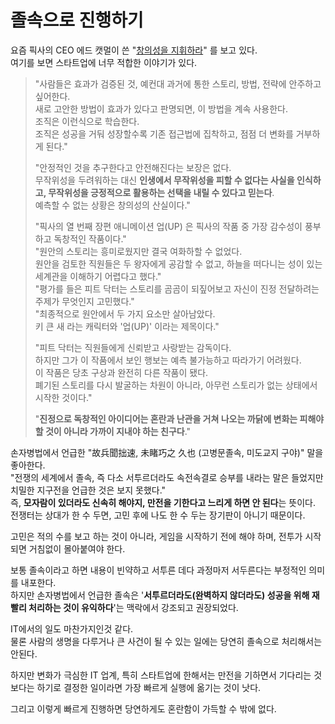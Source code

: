 # 졸속으로 진행하기

요즘 픽사의 CEO 에드 캣멀이 쓴 "[창의성을 지휘하라](https://product.kyobobook.co.kr/detail/S000000625430)" 를 보고 있다.  
여기를 보면 스타트업에 너무 적합한 이야기가 있다.  
  
> "사람들은 효과가 검증된 것, 예컨대 과거에 통한 스토리, 방법, 전략에 안주하고 싶어한다.  
새로 고안한 방법이 효과가 있다고 판명되면, 이 방법을 계속 사용한다.  
조직은 이런식으로 학습한다.  
조직은 성공을 거둬 성장할수록 기존 접근법에 집착하고, 점점 더 변화를 거부하게 된다."  
>  
> "안정적인 것을 추구한다고 안전해진다는 보장은 없다.  
무작위성을 두려워하는 대신 **인생에서 무작위성을 피할 수 없다는 사실을 인식하고, 무작위성을 긍정적으로 활용하는 선택을 내릴 수 있다고 믿는다**.  
예측할 수 없는 상황은 창의성의 산실이다."  
>  
> "픽사의 열 번째 장편 애니메이션 업(UP) 은 픽사의 작품 중 가장 감수성이 풍부하고 독창적인 작품이다."  
> "원안의 스토리는 흥미로웠지만 결국 여화하할 수 없었다.  
원안을 검토한 직원들은 두 왕자에게 공감할 수 없고, 하늘을 떠다니는 성이 있는 세계관을 이해하기 어렵다고 했다."  
"평가를 들은 피트 닥터는 스토리를 곰곰이 되짚어보고 자신이 진정 전달하려는 주제가 무엇인지 고민했다."  
"최종적으로 원안에서 두 가지 요소만 살아남았다.  
키 큰 새 라는 캐릭터와 '업(UP)' 이라는 제목이다."  
>   
> "피트 닥터는 직원들에게 신뢰받고 사랑받는 감독이다.  
하지만 그가 이 작품에서 보인 행보는 예측 불가능하고 따라가기 어려웠다.  
> 이 작품은 당초 구상과 완전히 다른 작품이 됐다.  
폐기된 스토리를 다시 발굴하는 차원이 아니라, 아무런 스토리가 없는 상태에서 시작한 것이다."  
> 
> "**진정으로 독창적인 아이디어는 혼란과 난관을 거쳐 나오는 까닭에 변화는 피해야 할 것이 아니라 가까이 지내야 하는 친구다**."  

손자병법에서 언급한 "故兵聞拙速, 未睹巧之 久也 (고병문졸속, 미도교지 구야)" 말을 좋아한다.  
"전쟁의 세계에서 졸속, 즉 다소 서투르더라도 속전속결로 승부를 내라는 말은 들었지만 치밀한 지구전을 언급한 것은 보지 못했다."  
즉, **모자람이 있더라도 신속히 해야지, 만전을 기한다고 느리게 하면 안 된다**는 뜻이다.    
전쟁터는 상대가 한 수 두면, 고민 후에 나도 한 수 두는 장기판이 아니기 때문이다.  
  
고민은 적의 수를 보고 하는 것이 아니라, 게임을 시작하기 전에 해야 하며, 전투가 시작되면 거침없이 몰아붙여야 한다.  
  
보통 졸속이라고 하면 내용이 빈약하고 서투른 데다 과정마저 서두른다는 부정적인 의미를 내포한다.  
하지만 손자병법에서 언급한 졸속은 '**서투르더라도(완벽하지 않더라도) 성공을 위해 재빨리 처리하는 것이 유익하다**'는 맥락에서 강조되고 권장되었다.  
  
IT에서의 일도 마찬가지인것 같다.  
물론 사람의 생명을 다루거나 큰 사건이 될 수 있는 일에는 당연히 졸속으로 처리해서는 안된다.  
  
하지만 변화가 극심한 IT 업계, 특히 스타트업에 한해서는 만전을 기하면서 기다리는 것 보다는 하기로 결정한 일이라면 가장 빠르게 실행에 옮기는 것이 낫다.  
  
그리고 이렇게 빠르게 진행하면 당연하게도 혼란함이 가득할 수 밖에 없다.

